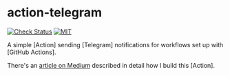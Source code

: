 # action-telegram

[![Check Status][check-badge]][github-runs]
[![MIT][license-badge]][license]

A simple [Action] sending [Telegram] notifications for workflows set up with [GitHub Actions].

There's an [article on Medium](https://xinthink.com/build-your-own-github-actions-f3454f22f202) described in detail how I build this [Action].

[check-badge]: https://github.com/Bellseboss-Studio/Bellseboss-Studio.github.io/workflows/Check/badge.svg
[github-runs]: https://github.com/Bellseboss-Studio/Bellseboss-Studio.github.io/actions
[license-badge]: https://img.shields.io/github/license/xinthink/action-telegram
[license]: https://raw.githubusercontent.com/Bellseboss-Studio/Bellseboss-Studio.github.io/master/LICENSE
